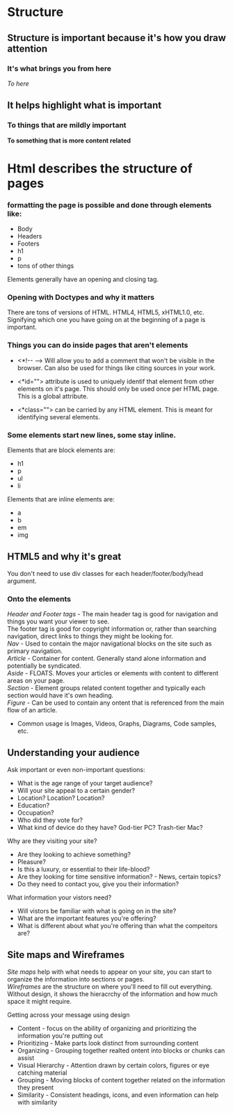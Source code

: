 # Structure  
## Structure is important because it's how you draw attention  
### It's what brings you from here  
*To here*  

## It helps highlight what is important  
### To things that are mildly important  
**To something that is more content related**  

# Html describes the structure of pages  
### formatting the page is possible and done through elements like:  
- Body  
- Headers  
- Footers  
- h1   
- p   
- tons of other things   

Elements generally have an opening and closing tag.  

### Opening with Doctypes and why it matters  
There are tons of versions of HTML. HTML4, HTML5, xHTML1.0, etc. Signifying which one you have going on at the beginning of a page is important.  

### Things you can do inside pages that aren't elements  
 - <*!-- --> Will allow you to add a comment that won't be visible in the browser. Can also be used for things like citing sources in your work.  

 - <*id=""> attribute is used to uniquely identif that element from other elements on it's page. This should only be used once per HTML page. This is a global attribute.  

 - <*class=""> can be carried by any HTML element. This is meant for identifying several elements. 

 ### Some elements start new lines, some stay inline.  
Elements that are block elements are:  
 - h1  
 - p  
 - ul  
 - li  

Elements that are inline elements are:  
 - a  
 - b  
 - em  
 - img  

 ## HTML5 and why it's great  
 You don't need to use div classes for each header/footer/body/head argument.  
 ### Onto the elements  
_Header and Footer tags_ - The main header tag is good for navigation and things you want your viewer to see.  
 The footer tag is good for copyright information or, rather than searching navigation, direct links to things they might be looking for.  
_Nav_ - Used to contain the major navigational blocks on the site such as primary navigation.   
_Article_ - Container for content. Generally stand alone information and potentially be syndicated.  
_Aside_ - FLOATS. Moves your articles or elements with content to different areas on your page.  
_Section_ - Element groups related content together and typically each section would have it's own heading.  
_Figure_ - Can be used to contain any ontent that is referenced from the main flow of an article.  
- Common usage is Images, Videos, Graphs, Diagrams, Code samples, etc.  


## Understanding your audience  
Ask important or even non-important questions:  
- What is the age range of your target audience?  
- Will your site appeal to a certain gender?  
- Location? Location? Location?  
- Education?  
- Occupation?  
- Who did they vote for?  
- What kind of device do they have? God-tier PC? Trash-tier Mac?  

Why are they visiting your site?  
- Are they looking to achieve something?  
- Pleasure?  
- Is this a luxury, or essential to their life-blood?  
- Are they looking for time sensitive information? - News, certain topics?  
- Do they need to contact you, give you their information?  

What information your vistors need?  
- Will vistors be familiar with what is going on in the site?  
- What are the important features you're offering?  
- What is different about what you're offering than what the compeitors are?  

## Site maps and Wireframes  
_Site maps_ help with what needs to appear on your site, you can start to organize the information into sections or pages.  
_Wireframes_ are the structure on where you'll need to fill out everything. Without design, it shows the hieracrchy of the information and how much space it might require.  

Getting across your message using design  
- Content  - focus on the ability of organizing and prioritizing the information you're putting out
- Prioritizing - Make parts look distinct from surrounding content
- Organizing - Grouping together realted ontent into blocks or chunks can assist
- Visual Hierarchy - Attention drawn by certain colors, figures or eye catching material
- Grouping - Moving blocks of content together related on the information they present
- Similarity - Consistent headings, icons, and even information can help with similarity

